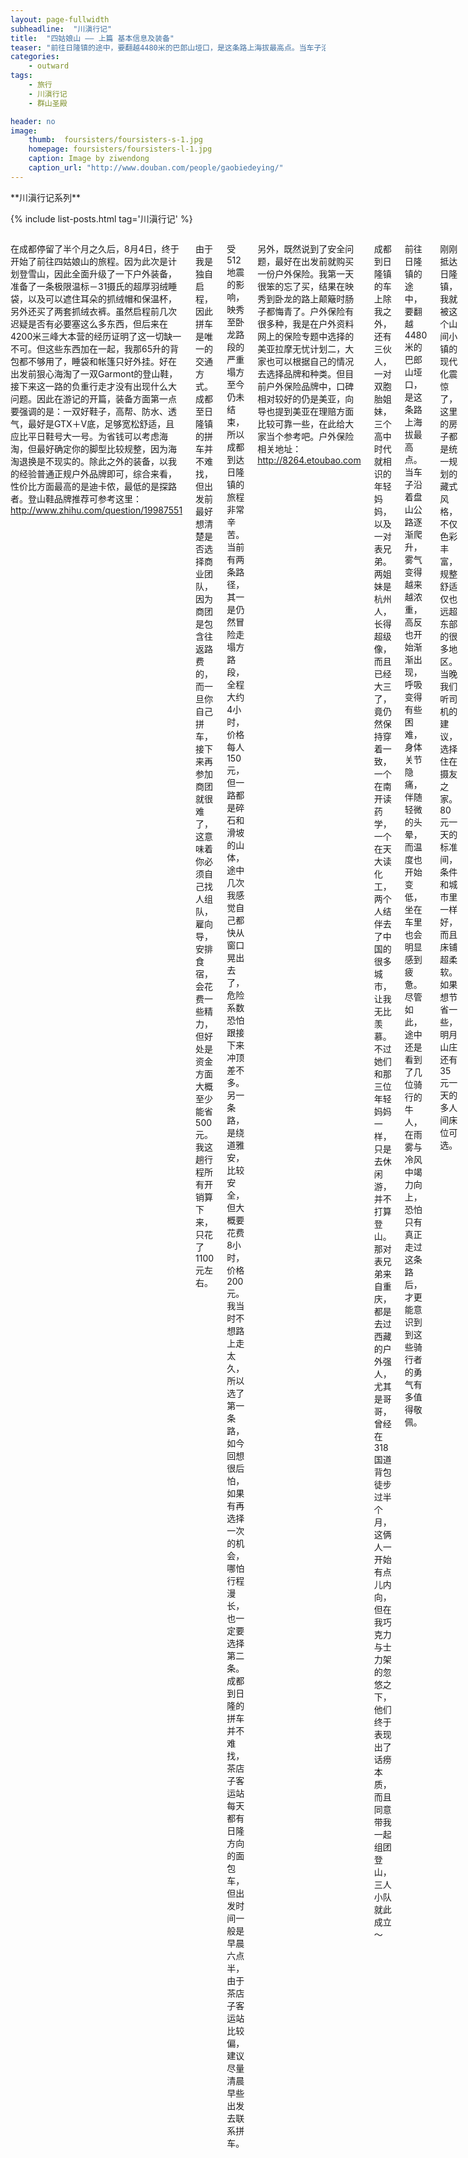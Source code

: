 ```yaml
---
layout: page-fullwidth
subheadline:  "川滇行记"
title:  "四姑娘山 —— 上篇 基本信息及装备"
teaser: "前往日隆镇的途中，要翻越4480米的巴郎山垭口，是这条路上海拔最高点。当车子沿着盘山公路逐渐爬升，雾气变得越来越浓重，高反也开始渐渐出现，呼吸变得有些困难，身体关节隐痛，伴随轻微的头晕，而温度也开始变低，坐在车里也会明显感到疲惫。尽管如此，途中还是看到了几位骑行的牛人，在雨雾与冷风中竭力向上，恐怕只有真正走过这条路后，才更能意识到到这些骑行者的勇气有多值得敬佩。"
categories:
    - outward
tags:
    - 旅行
    - 川滇行记
    - 群山圣殿

header: no
image:
    thumb:  foursisters/foursisters-s-1.jpg
    homepage: foursisters/foursisters-l-1.jpg
    caption: Image by ziwendong
    caption_url: "http://www.douban.com/people/gaobiedeying/"
---
```

<div class="row">
<div class="medium-4 medium-push-8 columns" markdown="1">
<div class="show-for-large-up">
<div class="panel radius" markdown="1">
**川滇行记系列**

{% include list-posts.html tag='川滇行记' %}

</div>
</div>
</div><!-- /.medium-4.columns -->


<div class="medium-8 medium-pull-4 columns" markdown="1">


在成都停留了半个月之久后，8月4日，终于开始了前往四姑娘山的旅程。因为此次是计划登雪山，因此全面升级了一下户外装备，准备了一条极限温标－31摄氏的超厚羽绒睡袋，以及可以遮住耳朵的抓绒帽和保温杯，另外还买了两套抓绒衣裤。虽然启程前几次迟疑是否有必要塞这么多东西，但后来在4200米三峰大本营的经历证明了这一切缺一不可。但这些东西加在一起，我那65升的背包都不够用了，睡袋和帐篷只好外挂。好在出发前狠心海淘了一双Garmont的登山鞋，接下来这一路的负重行走才没有出现什么大问题。因此在游记的开篇，装备方面第一点要强调的是：一双好鞋子，高帮、防水、透气，最好是GTX＋V底，足够宽松舒适，且应比平日鞋号大一号。为省钱可以考虑海淘，但最好确定你的脚型比较规整，因为海淘退换是不现实的。除此之外的装备，以我的经验普通正规户外品牌即可，综合来看，性价比方面最高的是迪卡侬，最低的是探路者。登山鞋品牌推荐可参考这里：http://www.zhihu.com/question/19987551

由于我是独自启程，因此拼车是唯一的交通方式。成都至日隆镇的拼车并不难找，但出发前最好想清楚是否选择商业团队，因为商团是包含往返路费的，而一旦你自己拼车，接下来再参加商团就很难了，这意味着你必须自己找人组队，雇向导，安排食宿，会花费一些精力，但好处是资金方面大概至少能省500元。我这趟行程所有开销算下来，只花了1100元左右。

受512地震的影响，映秀至卧龙路段的严重塌方至今仍未结束，所以成都到达日隆镇的旅程非常辛苦。当前有两条路径，其一是仍然冒险走塌方路段，全程大约4小时，价格每人150元，但一路都是碎石和滑坡的山体，途中几次我感觉自己都快从窗口晃出去了，危险系数恐怕跟接下来冲顶差不多。另一条路，是绕道雅安，比较安全，但大概要花费8小时，价格200元。我当时不想路上走太久，所以选了第一条路，如今回想很后怕，如果有再选择一次的机会，哪怕行程漫长，也一定要选择第二条。成都到日隆的拼车并不难找，茶店子客运站每天都有日隆方向的面包车，但出发时间一般是早晨六点半，由于茶店子客运站比较偏，建议尽量清晨早些出发去联系拼车。

另外，既然说到了安全问题，最好在出发前就购买一份户外保险。我第一天很笨的忘了买，结果在映秀到卧龙的路上颠簸时肠子都悔青了。户外保险有很多种，我是在户外资料网上的保险专题中选择的美亚拉摩无忧计划二，大家也可以根据自己的情况去选择品牌和种类。但目前户外保险品牌中，口碑相对较好的仍是美亚，向导也提到美亚在理赔方面比较可靠一些，在此给大家当个参考吧。户外保险相关地址：http://8264.etoubao.com

成都到日隆镇的车上除我之外，还有三伙人，一对双胞胎姐妹，三个高中时代就相识的年轻妈妈，以及一对表兄弟。两姐妹是杭州人，长得超级像，而且已经大三了，竟仍然保持穿着一致，一个在南开读药学，一个在天大读化工，两个人结伴去了中国的很多城市，让我无比羡慕。不过她们和那三位年轻妈妈一样，只是去休闲游，并不打算登山。那对表兄弟来自重庆，都是去过西藏的户外强人，尤其是哥哥，曾经在318国道背包徒步过半个月，这俩人一开始有点儿内向，但在我巧克力与士力架的忽悠之下，他们终于表现出了话痨本质，而且同意带我一起组团登山，三人小队就此成立～

前往日隆镇的途中，要翻越4480米的巴郎山垭口，是这条路上海拔最高点。当车子沿着盘山公路逐渐爬升，雾气变得越来越浓重，高反也开始渐渐出现，呼吸变得有些困难，身体关节隐痛，伴随轻微的头晕，而温度也开始变低，坐在车里也会明显感到疲惫。尽管如此，途中还是看到了几位骑行的牛人，在雨雾与冷风中竭力向上，恐怕只有真正走过这条路后，才更能意识到到这些骑行者的勇气有多值得敬佩。

刚刚抵达日隆镇，我就被这个山间小镇的现代化震惊了，这里的房子都是统一规划的藏式风格，不仅色彩丰富，规整舒适仅也远超东部的很多地区。当晚我们听司机的建议，选择住在摄友之家。80元一天的标准间，条件和城市里一样好，而且床铺超柔软。如果想节省一些，明月山庄还有35元一天的多人间床位可选。

关于向导，一开始我还担心到当地后不好找到，后来才发现其实正是在日隆镇才会有更多准确的信息，商业团队并非那么可靠。我们最终选择的是杨二哥，目的地为更有挑战性的三峰。杨二哥承诺会为我们另外配一名协作，并提供两匹驮行李的马和冲顶时的安全装备，加上长坪沟门票150元，旅游巴士20元。最终全部开销均分后每人710元。

日隆镇当地盛产松茸，镇子上的饭馆大多以松茸炖鸡为招牌菜，大概80一份，也不贵，但因为行程匆忙，加上自己食量有限不想浪费，我最后也没尝过味道。实际上在日隆的几天都是在同一家名为成都饭店的小馆子吃的，卫生状况经不住计较，但味道尚可，老板年轻热心，价格也比较实在，很适合我这种单独一个人的食客。

由日隆镇出发，有三条沟可逛，长坪沟，海子沟，双桥沟。长坪沟150元，海子沟和双桥都是60元，其中双桥沟稍远，在镇子下边，但据说风景最好。由于我们是登三峰，所以选择从长坪沟走马道上山。四姑娘山景区的门票有效期是三天，超期一天加收30，但前提是不出景区，景区内可露营，也有旅舍可住。因此如果想多玩几天，也可以考虑住在景区里。

作为一个从未到过高海拔地区的人，第一晚我虽略感头痛，并在上楼梯时有些气喘，但很轻微，经过一晚的休整，5日早晨起来后所有症状都消失了，因此按约定和两兄弟一同出发。我们的行程计划是2天，第一天早晨九点半上山，下午抵达海拔4200米的三峰大本营，露营一晚适应高海拔后，第二天凌晨三点再出发冲顶。

除了冲顶时的安全装备和烧水用的炊具这些公用装备外，个人所需要携带的装备主要有：帐篷、睡袋、防潮垫、登山杖（走斜切路和碎石滩的经历证明，最好能有两根），高热量及易冲泡的路餐（不需要太多，我的路餐最后只吃掉一半，因为到时候会很疲惫，连吃东西的心情都没有，不饿就只想睡），防水防风性能较好的冲锋衣裤，抓绒衣裤两套（冲顶时很冷，需要都穿上），抓绒帽子，手套，遮阳帽，SPF50以上的防晒霜，塑料袋（装垃圾），冲顶包，保温壶，头灯，防水地布。当然，还有用来记录美景的相机～ 另外，所谓缓解高反的药物还是别带了，反正我吃了也没用。而且正如向导所说，最好不要吃药，让身体自己去适应。高反程度轻重跟身体素质没什么关系，最好听天由命，顺其自然。

发几张第一天的图片：



<img src="{{ site.url }}/foursisters/foursisters (1).jpg" alt="映秀到卧龙的塌方路段">

~~~
映秀到卧龙的塌方路段
~~~

<img src="{{ site.url }}/foursisters/foursisters (2).jpg" alt="巴郎山4480垭口路牌">

~~~
巴郎山4480垭口路牌
~~~

<img src="{{ site.url }}/foursisters/foursisters (3).jpg" alt="从垭口下降后，风雨也便止息了。已进入四姑娘山区域。">

~~~
从垭口下降后，风雨也便止息了。已进入四姑娘山区域。
~~~

<img src="{{ site.url }}/foursisters/foursisters (22).jpg" alt="抵达日隆镇，照片中可以看见双胞胎姐妹哦～">

~~~
抵达日隆镇，照片中可以看见双胞胎姐妹哦～
~~~
